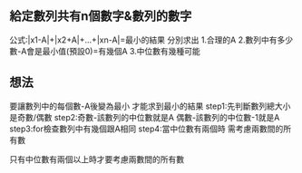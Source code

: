 ## 給定數列共有n個數字&數列的數字
公式:|x1-A|+|x2+A|+...+|xn-A|=最小的結果
分別求出
1.合理的A
2.數列中有多少數-A會是最小值(預設0)=有幾個A
3.中位數有幾種可能

## 想法
要讓數列中的每個數-A後變為最小
才能求到最小的結果
step1:先判斷數列總大小是奇數/偶數
step2:奇數-該數列的中位數就是A
            偶數-該數列的中位數-1就是A
step3:for檢查數列中有幾個跟A相同
step4:當中位數有兩個時 需考慮兩數間的所有數

只有中位數有兩個以上時才要考慮兩數間的所有數 
